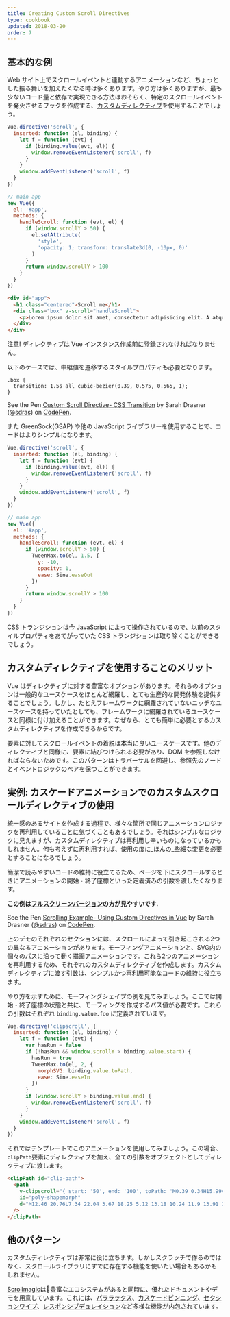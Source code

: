 ```yaml
---
title: Creating Custom Scroll Directives
type: cookbook
updated: 2018-03-20
order: 7
---
```


## 基本的な例

Web サイト上でスクロールイベントと連動するアニメーションなど、ちょっとした振る舞いを加えたくなる時は多くあります。やり方は多くありますが、最も少ないコード量と依存で実現できる方法はおそらく、特定のスクロールイベントを発火させるフックを作成する、[カスタムディレクティブ](https://jp.vuejs.org/v2/guide/custom-directive.html)を使用することでしょう。

```js
Vue.directive('scroll', {
  inserted: function (el, binding) {
    let f = function (evt) {
      if (binding.value(evt, el)) {
        window.removeEventListener('scroll', f)
      }
    }
    window.addEventListener('scroll', f)
  }
})

// main app
new Vue({
  el: '#app',
  methods: {
    handleScroll: function (evt, el) {
      if (window.scrollY > 50) {
        el.setAttribute(
          'style',
          'opacity: 1; transform: translate3d(0, -10px, 0)'
        )
      }
      return window.scrollY > 100
    }
  }
})
```

```html
<div id="app">
  <h1 class="centered">Scroll me</h1>
  <div class="box" v-scroll="handleScroll">
    <p>Lorem ipsum dolor sit amet, consectetur adipisicing elit. A atque amet harum aut ab veritatis earum porro praesentium ut corporis. Quasi provident dolorem officia iure fugiat, eius mollitia sequi quisquam.</p>
  </div>
</div>
```

<p class="tip">注意! ディレクティブは Vue インスタンス作成前に登録されなければなりません。</p>

以下のケースでは、中継値を遷移するスタイルプロパティも必要となります。

```
.box {
  transition: 1.5s all cubic-bezier(0.39, 0.575, 0.565, 1);
}
```

<p data-height="450" data-theme-id="5162" data-slug-hash="983220ed949ac670dff96bdcaf9d3338" data-default-tab="result" data-user="sdras" data-embed-version="2" data-pen-title="Custom Scroll Directive- CSS Transition" class="codepen">See the Pen <a href="https://codepen.io/sdras/pen/983220ed949ac670dff96bdcaf9d3338/">Custom Scroll Directive- CSS Transition</a> by Sarah Drasner (<a href="https://codepen.io/sdras">@sdras</a>) on <a href="https://codepen.io">CodePen</a>.</p>
<script async src="https://static.codepen.io/assets/embed/ei.js"></script>

また GreenSock(GSAP) や他の JavaScript ライブラリーを使用することで、コードはよりシンプルになります。

```js
Vue.directive('scroll', {
  inserted: function (el, binding) {
    let f = function (evt) {
      if (binding.value(evt, el)) {
        window.removeEventListener('scroll', f)
      }
    }
    window.addEventListener('scroll', f)
  }
})

// main app
new Vue({
  el: '#app',
  methods: {
    handleScroll: function (evt, el) {
      if (window.scrollY > 50) {
        TweenMax.to(el, 1.5, {
          y: -10,
          opacity: 1,
          ease: Sine.easeOut
        })
      }
      return window.scrollY > 100
    }
  }
})
```

CSS トランジションは今 JavaScript によって操作されているので、以前のスタイルプロパティをあてがっていた CSS トランジションは取り除くことができるでしょう。

## カスタムディレクティブを使用することのメリット

Vue はディレクティブに対する豊富なオプションがあります。それらのオプションは一般的なユースケースをほとんど網羅し、とても生産的な開発体験を提供することでしょう。しかし、たとえフレームワークに網羅されていないニッチなユースケースを持っていたとしても、フレームワークに網羅されているユースケースと同様に付け加えることができます。なぜなら、とても簡単に必要とするカスタムディレクティブを作成できるからです。

要素に対してスクロールイベントの着脱は本当に良いユースケースです。他のディレクティブと同様に、要素に結びつけられる必要があり、DOM を参照しなければならないためです。このパターンはトラバーサルを回避し、参照先のノードとイベントロジックのペアを保つことができます。

## 実例: カスケードアニメーションでのカスタムスクロールディレクティブの使用

統一感のあるサイトを作成する過程で、様々な箇所で同じアニメーションロジックを再利用していることに気づくこともあるでしょう。それはシンプルなロジックに見えますが、カスタムディレクティブは再利用し辛いものになっているかもしれません。何も考えずに再利用すれば、使用の度に_ほんの_些細な変更を必要とすることになるでしょう。

簡潔で読みやすいコードの維持に役立てるため、ページを下にスクロールするときにアニメーションの開始・終了座標といった定義済みの引数を渡したくなります。

**この例は[フルスクリーンバージョン](https://s.codepen.io/sdras/debug/078c19f5b3ed7f7d28584da450296cd0)の方が見やすいです.**

<p data-height="500" data-theme-id="5162" data-slug-hash="c8c55e3e0bba997350551dd747119100" data-default-tab="result" data-user="sdras" data-embed-version="2" data-pen-title="Scrolling Example- Using Custom Directives in Vue" class="codepen">See the Pen <a href="https://codepen.io/sdras/pen/c8c55e3e0bba997350551dd747119100/">Scrolling Example- Using Custom Directives in Vue</a> by Sarah Drasner (<a href="https://codepen.io/sdras">@sdras</a>) on <a href="https://codepen.io">CodePen</a>.</p>
<script async src="https://static.codepen.io/assets/embed/ei.js"></script>

上のデモのそれぞれのセクションには、スクロールによって引き起こされる2つの異なるアニメーションがあります。モーフィングアニメーションと、SVG内の個々のパスに沿って動く描画アニメーションです。これら2つのアニメーションを再利用するため、それぞれのカスタムディレクティブを作成します。カスタムディレクティブに渡す引数は、シンプルかつ再利用可能なコードの維持に役立ちます。

やり方を示すために、モーフィングシェイプの例を見てみましょう。ここでは開始・終了座標の状態と共に、モーフィングを作成するパス値が必要です。これらの引数はそれぞれ `binding.value.foo` に定義されています。

```js
Vue.directive('clipscroll', {
  inserted: function (el, binding) {
    let f = function (evt) {
      var hasRun = false
      if (!hasRun && window.scrollY > binding.value.start) {
        hasRun = true
        TweenMax.to(el, 2, {
          morphSVG: binding.value.toPath,
          ease: Sine.easeIn
        })
      }
      if (window.scrollY > binding.value.end) {
        window.removeEventListener('scroll', f)
      }
    }
    window.addEventListener('scroll', f)
  }
})
```

それではテンプレートでこのアニメーションを使用してみましょう。この場合、`clipPath`要素にディレクティブを加え、全ての引数をオブジェクトとしてディレクティブに渡します。

```html
<clipPath id="clip-path">
  <path
    v-clipscroll="{ start: '50', end: '100', toPath: 'M0.39 0.34H15.99V22.44H0.39z' }"
    id="poly-shapemorph"
    d="M12.46 20.76L7.34 22.04 3.67 18.25 5.12 13.18 10.24 11.9 13.91 15.69 12.46 20.76z"
  />
</clipPath>
```

## 他のパターン

カスタムディレクティブは非常に役に立ちます。しかしスクラッチで作るのではなく、スクロールライブラリにすでに存在する機能を使いたい場合もあるかもしれません。

[Scrollmagic](http://scrollmagic.io/)は豊富なエコシステムがあると同時に、優れたドキュメントやデモを用意しています。これには、[パララックス](http://scrollmagic.io/examples/advanced/parallax_scrolling.html)、[カスケードピンニング](http://scrollmagic.io/examples/expert/cascading_pins.html)、[セクションワイプ](http://scrollmagic.io/examples/basic/section_wipes_natural.html)、[レスポンシブデュレイション](http://scrollmagic.io/examples/basic/responsive_duration.html)など多様な機能が内包されています。
